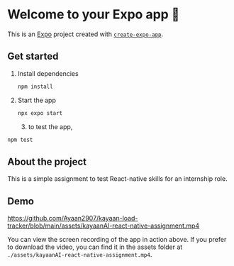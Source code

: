 # Welcome to your Expo app 👋

This is an [Expo](https://expo.dev) project created with [`create-expo-app`](https://www.npmjs.com/package/create-expo-app).

## Get started

1. Install dependencies

   ```bash
   npm install
   ```

2. Start the app

   ```bash
   npx expo start
   ```
   3. to test the app, 
```bash
npm test
```
## About the project

This is a simple assignment to test React-native skills for an internship role.

## Demo

https://github.com/Ayaan2907/kayaan-load-tracker/blob/main/assets/kayaanAI-react-native-assignment.mp4


You can view the screen recording of the app in action above. If you prefer to download the video, you can find it in the assets folder at `./assets/kayaanAI-react-native-assignment.mp4`.

